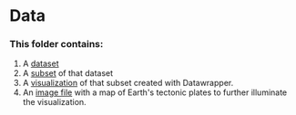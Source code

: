 # Data
### This folder contains:
1. A [dataset](https://github.com/ewanjonesunc/ENGL105-Unit3/blob/e42a94aafb6dd0110cc49eb71c0da05d1eadb940/Data/EarthquakeData.csv)
2. A [subset](https://github.com/ewanjonesunc/ENGL105-Unit3/blob/e42a94aafb6dd0110cc49eb71c0da05d1eadb940/Data/Earthquake_subset.csv) of that dataset
3. A [visualization](https://github.com/ewanjonesunc/ENGL105-Unit3/blob/dd03f7a541040ff8a601bf51a22dba7980f37e62/Data/SouthernEarthquakesVisualization.png) of that subset created with Datawrapper. 
4. An [image file](https://github.com/ewanjonesunc/ENGL105-Unit3/blob/dd03f7a541040ff8a601bf51a22dba7980f37e62/Data/TectonicPlatesMap.png) with a map of Earth's tectonic plates to further illuminate the visualization.   
